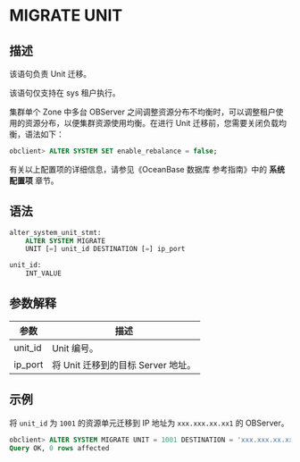 # MIGRATE UNIT

## 描述

该语句负责 Unit 迁移。

该语句仅支持在 sys 租户执行。

集群单个 Zone 中多台 OBServer 之间调整资源分布不均衡时，可以调整租户使用的资源分布，以便集群资源使用均衡。在进行 Unit 迁移前，您需要关闭负载均衡，语法如下：

```sql
obclient> ALTER SYSTEM SET enable_rebalance = false;
```

有关以上配置项的详细信息，请参见《OceanBase 数据库 参考指南》中的 **系统配置项** 章节。

## 语法

```sql
alter_system_unit_stmt:
    ALTER SYSTEM MIGRATE
    UNIT [=] unit_id DESTINATION [=] ip_port

unit_id:
    INT_VALUE
```

## 参数解释

| **参数**  |          **描述**          |
|---------|--------------------------|
| unit_id | Unit 编号。                 |
| ip_port | 将 Unit 迁移到的目标 Server 地址。 |

## 示例

将 `unit_id` 为 `1001` 的资源单元迁移到 IP 地址为 `xxx.xxx.xx.xx1` 的 OBServer。

```sql
obclient> ALTER SYSTEM MIGRATE UNIT = 1001 DESTINATION = 'xxx.xxx.xx.xx1:xxxx';
Query OK, 0 rows affected 
```
